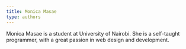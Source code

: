 ```yaml
---
title: Monica Masae
type: authors
---
```

Monica Masae is a student at University of Nairobi. She is a self-taught programmer, with a great passion in web design and development. 